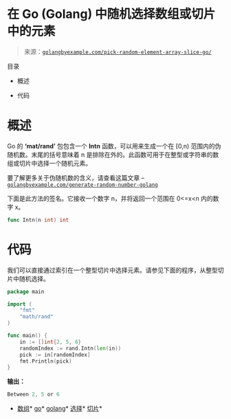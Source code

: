 <!--yml

分类：未分类

日期：2024-10-13 06:16:09

-->

# 在 Go (Golang) 中随机选择数组或切片中的元素

> 来源：[`golangbyexample.com/pick-random-element-array-slice-go/`](https://golangbyexample.com/pick-random-element-array-slice-go/)

目录

+   概述

+   代码

# **概述**

Go 的 **‘mat/rand’** 包包含一个 **Intn** 函数，可以用来生成一个在 [0,n) 范围内的伪随机数。末尾的括号意味着 n 是排除在外的。此函数可用于在整型或字符串的数组或切片中选择一个随机元素。

要了解更多关于伪随机数的含义，请查看这篇文章 – [`golangbyexample.com/generate-random-number-golang`](https://golangbyexample.com/generate-random-number-golang)

下面是此方法的签名。它接收一个数字 n，并将返回一个范围在 0<=x<n 内的数字 x。

```go
func Intn(n int) int
```

# **代码**

我们可以直接通过索引在一个整型切片中选择元素。请参见下面的程序，从整型切片中随机选择。

```go
package main

import (
    "fmt"
    "math/rand"
)

func main() {
    in := []int{2, 5, 6}
    randomIndex := rand.Intn(len(in))
    pick := in[randomIndex]
    fmt.Println(pick)
}
```

**输出：**

```go
Between 2, 5 or 6
```

+   [数组](https://golangbyexample.com/tag/array/)*   [go](https://golangbyexample.com/tag/go/)*   [golang](https://golangbyexample.com/tag/golang/)*   [选择](https://golangbyexample.com/tag/pick/)*   [切片](https://golangbyexample.com/tag/slice/)*
